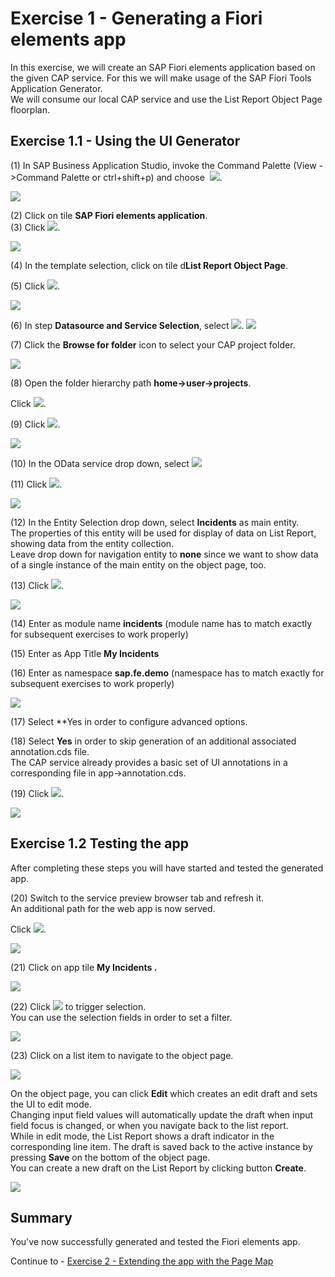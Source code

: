# Exercise 1 - Generating a Fiori elements app

In this exercise, we will create an SAP Fiori elements application based on the given CAP service.
For this we will make usage of the SAP Fiori Tools Application Generator.<br>
We will consume our local CAP service and use the List Report Object Page floorplan.

## Exercise 1.1 - Using the UI Generator

(1) In SAP Business Application Studio, invoke the Command Palette 
(View -\>Command Palette or ctrl+shift+p) and choose
 ![](./images/image2.png).

![](./images/image1.png)

(2) Click on tile **SAP Fiori elements application**.<br>
(3) Click ![](./images/image4.png).

![](./images/image3.png)

(4) In the template selection, click on tile  d**List Report Object Page**.

(5) Click ![](./images/image6.png).

![](./images/image5.png)

(6) In step **Datasource and Service Selection**, select ![](./images/image8.png).
![](./images/image7.png)

(7) Click the **Browse for folder** icon to select your CAP project folder.

![](./images/image9.png)

(8) Open the folder hierarchy path **home-\>user-\>projects**.

Click ![](./images/image11.png).

(9) Click ![](./images/image12.png).

![](./images/image10.png)

(10) In the OData service drop down, select ![](./images/image14.png)

(11) Click ![](./images/image6.png).

![](./images/image13.png)

(12) In the Entity Selection drop down, select **Incidents** as main entity.<br>
The properties of this entity will be used for display of data on List
Report, showing data from the entity collection.<br>
Leave drop down for navigation entity to **none** since we want to show
data of a single instance of the main entity on the object page, too.

(13) Click ![](./images/image6.png).

![](./images/image15.png)

(14) Enter as module name **incidents** (module name has to match exactly for
subsequent exercises to work properly)

(15) Enter as App Title **My Incidents**

(16) Enter as namespace **sap.fe.demo** (namespace has to match exactly for
subsequent exercises to work properly)

![](./images/image17.png)

(17) Select **Yes in order to configure advanced options.

(18) Select **Yes** in order to skip generation of an
additional associated annotation.cds file.<br>
The CAP service already provides a basic set of UI annotations in a
corresponding file in app-\>annotation.cds.

(19) Click ![](./images/image21.png).

![](./images/image18.png)


## Exercise 1.2 Testing the app

After completing these steps you will have started and tested the generated app.

(20) Switch to the service preview browser tab and refresh it.<br>
An additional path for the web app is now served.

Click ![](./images/image23.png).

![](./images/image22.png)

(21) Click on app tile **My Incidents .**

![](./images/image24.png)

(22) Click ![](./images/image26.png) to trigger selection.<br>
You can use the selection fields in order to set a filter.<br>

![](./images/image25.png)

(23) Click on a list item to navigate to the object page.

![](./images/image27.png)


On the object page, you can click **Edit** which creates an edit draft and sets the UI to edit mode.<br>
Changing input field values will automatically update the draft when input field focus is changed, or when you navigate back to the list report.<br>
While in edit mode, the List Report shows a draft indicator in the corresponding line item.
The draft is saved back to the active instance by pressing **Save** on the bottom of the object page.<br>
You can create a new draft on the List Report by clicking button **Create**.

![](./images/image28.png)

## Summary

You've now successfully generated and tested the Fiori elements app.

Continue to - [Exercise 2 - Extending the app with the Page Map](../ex2/README.md)


